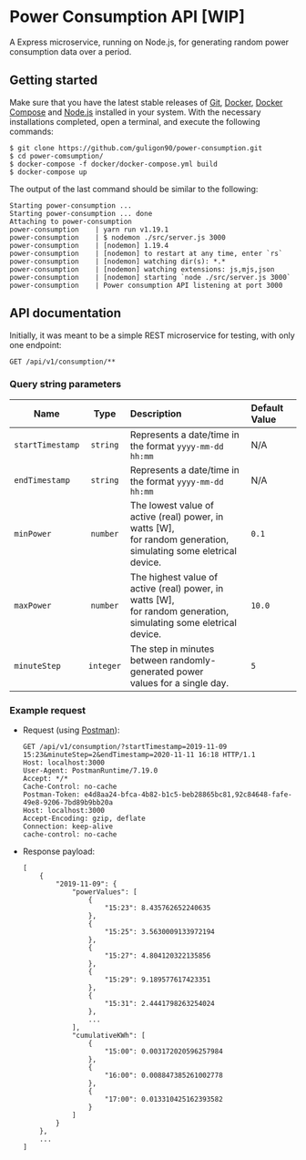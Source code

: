 # Power Consumption API [WIP]
A Express microservice, running on Node.js, for generating random power consumption data over a period.

## Getting started
Make sure that you have the latest stable releases of [Git](https://git-scm.com/), [Docker](https://docs.docker.com/), [Docker Compose](https://docs.docker.com/compose/) and [Node.js](https://nodejs.org/) installed in your system.
With the necessary installations completed, open a terminal, and execute the following commands:

```
$ git clone https://github.com/guligon90/power-consumption.git
$ cd power-comsumption/
$ docker-compose -f docker/docker-compose.yml build
$ docker-compose up
```

The output of the last command should be similar to the following:

```
Starting power-consumption ... 
Starting power-consumption ... done
Attaching to power-consumption
power-consumption    | yarn run v1.19.1
power-consumption    | $ nodemon ./src/server.js 3000
power-consumption    | [nodemon] 1.19.4
power-consumption    | [nodemon] to restart at any time, enter `rs`
power-consumption    | [nodemon] watching dir(s): *.*
power-consumption    | [nodemon] watching extensions: js,mjs,json
power-consumption    | [nodemon] starting `node ./src/server.js 3000`
power-consumption    | Power consumption API listening at port 3000
```

## API documentation

Initially, it was meant to be a simple REST microservice for testing, with only one endpoint:
```
GET /api/v1/consumption/**
```
### Query string parameters

| Name             |      Type         |                      Description                         | Default Value |
|------------------|:-----------------:|:---------------------------------------------------------|:--------------|
| `startTimestamp` |    `string`       | Represents a date/time in the format `yyyy-mm-dd hh:mm`  |      N/A      |
| `endTimestamp`   |    `string`       | Represents a date/time in the format `yyyy-mm-dd hh:mm`  |      N/A      |
| `minPower`       |    `number`       | The lowest value of active (real) power, in watts [W],<br>for random generation, simulating some eletrical device.   | `0.1`  |
| `maxPower`       |    `number`       | The highest value of active (real) power, in watts [W],<br>for random generation, simulating some eletrical device.  | `10.0` |
| `minuteStep`     |    `integer`      | The step in minutes between randomly-generated power<br>values for a single day. | `5` |

### Example request
* Request (using [Postman](https://www.getpostman.com/)):
  ```
  GET /api/v1/consumption/?startTimestamp=2019-11-09 15:23&minuteStep=2&endTimestamp=2020-11-11 16:18 HTTP/1.1
  Host: localhost:3000
  User-Agent: PostmanRuntime/7.19.0
  Accept: */*
  Cache-Control: no-cache
  Postman-Token: e4d8aa24-bfca-4b82-b1c5-beb28865bc81,92c84648-fafe-49e8-9206-7bd89b9bb20a
  Host: localhost:3000
  Accept-Encoding: gzip, deflate
  Connection: keep-alive
  cache-control: no-cache
  ```
* Response payload:
  ```
  [
      {
          "2019-11-09": {
              "powerValues": [
                  {
                      "15:23": 8.435762652240635
                  },
                  {
                      "15:25": 3.5630009133972194
                  },
                  {
                      "15:27": 4.804120322135856
                  },
                  {
                      "15:29": 9.189577617423351
                  },
                  {
                      "15:31": 2.4441798263254024
                  },
                  ...
              ],
              "cumulativeKWh": [
                  {
                      "15:00": 0.003172020596257984
                  },
                  {
                      "16:00": 0.008847385261002778
                  },
                  {
                      "17:00": 0.013310425162393582
                  }
              ]
          }
      },
      ...
  ]
  ```